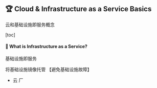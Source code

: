 ## 🏆 Cloud & Infrastructure as a Service Basics

云和基础设施即服务概念

[toc]

#### 🤔 What is Infrastructure as a Service?

基础设施即服务

将基础设施镜像托管 【避免基础设施故障】

+ 云 厂





